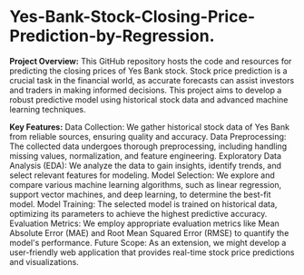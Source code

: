 # Yes-Bank-Stock-Closing-Price-Prediction-by-Regression.

**Project Overview:** This GitHub repository hosts the code and resources for predicting the closing prices of Yes Bank stock. Stock price prediction is a crucial task in the financial world, as accurate forecasts can assist investors and traders in making informed decisions. This project aims to develop a robust predictive model using historical stock data and advanced machine learning techniques.

**Key Features:**
Data Collection: We gather historical stock data of Yes Bank from reliable sources, ensuring quality and accuracy.
Data Preprocessing: The collected data undergoes thorough preprocessing, including handling missing values, normalization, and feature engineering.
Exploratory Data Analysis (EDA): We analyze the data to gain insights, identify trends, and select relevant features for modeling.
Model Selection: We explore and compare various machine learning algorithms, such as linear regression, support vector machines, and deep learning, to determine the best-fit model.
Model Training: The selected model is trained on historical data, optimizing its parameters to achieve the highest predictive accuracy.
Evaluation Metrics: We employ appropriate evaluation metrics like Mean Absolute Error (MAE) and Root Mean Squared Error (RMSE) to quantify the model's performance.
Future Scope: As an extension, we might develop a user-friendly web application that provides real-time stock price predictions and visualizations.
